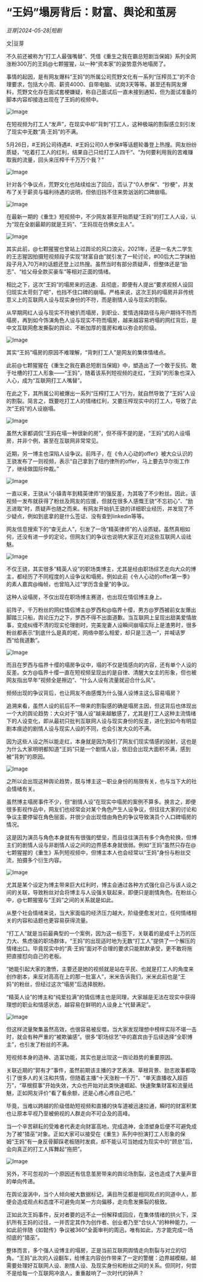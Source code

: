 # “王妈”塌房背后：财富、舆论和茧房

*豆芽|2024-05-28|短剧*

文|豆芽

不久前还被称为“打工人最强嘴替”、凭借《重生之我在霸总短剧当保姆》系列全网涨粉300万的王妈@七颗猩猩，以一种“资本家”的姿势意外地塌房了。

事情的起因，是有网友爆料“王妈”的所属公司荒野文化有一系列“压榨员工”的不合理要求，包括大小周、薪资4000、自带电脑、试岗3天等等。甚至还有网友爆料，荒野文化存在面试套梗嫌疑，称自己面试后一直未接到通知，但为面试准备的脚本内容却接连出现在了王妈的视频中。

![Image](http://static.ylzbl.com/uploads/ueditor/php/upload/image/20240528/1716826140986373.jpeg)

在短视频为打工人“发声”，在现实中却“背刺”打工人，这种极端的割裂感立刻引发了现实中无数“真·王妈”的不满。

5月26日，#王妈公司待遇#、#王妈公司0人参保#等话题轮番登上热搜。网友纷纷质疑，“吃着打工人的红利，结果自己只给打工人四千“、“为何要利用我的苦难赚取我的流量，回头来压榨千千万万个我？”

![Image](http://static.ylzbl.com/uploads/ueditor/php/upload/image/20240528/1716826140925456.jpeg)

针对各个争议点，荒野文化也陆续给出了回应，否认了“0人参保”、“抄梗”，并发布了关于薪资与福利待遇的说明，但依旧挡不住来势汹汹的口碑崩塌。

![Image](http://static.ylzbl.com/uploads/ueditor/php/upload/image/20240528/1716826141802273.jpeg)

在最新一期的《重生》短视频中，不少网友甚至开始质疑“王妈”的打工人人设，认为“现在全剧最颠的就是王妈”、“王妈现在仿佛女主人”。

![Image](http://static.ylzbl.com/uploads/ueditor/php/upload/image/20240528/1716826141926857.jpeg)

其实此前，@七颗猩猩也曾站上过舆论的风口浪尖，2021年，还是一名大二学生的王志猩因拍摄短视频段子实现“财富自由”就引发了一轮讨论，#00后大二学妹拍段子月入70万#的话题还登上过热搜。虽然当时有部分质疑声，但整体还是“励志”、“给父母全款买豪车”等相对正面的情绪。

相比之下，这次“王妈”的塌房来的迅速、且彻底，即便有人提出“要求视频人设回归现实太苛刻了吧”，也挡不住口碑的崩塌。严格来说，这次王妈的塌房并非传统意义上的互联网人设与现实身份的不符，而是剧情人设与现实的割裂。

从早期网红人设与现实不符被扒而塌房，到职业、爱情选择路径与用户期待不符而塌房，再到如今饰演角色人设与现实不符而塌房，越来越容易坍塌的网红背后，是中文互联网愈发撕裂的舆论、不断加厚的茧房和难以弥合的阶级。

![Image](http://static.ylzbl.com/uploads/ueditor/php/upload/image/20240528/1716826142180135.jpeg)

其实“王妈”塌房的原因不难理解，“背刺打工人”是网友的集体情绪点。

此前@七颗猩猩在《重生之我在霸总短剧当保姆》中，塑造出了一个敢于反抗、敢于吐槽的打工人形象——“王妈”，随着该系列短视频的走红，“王妈”的形象也深入人心，成为“互联网打工人嘴替”。

在此之下，其所属公司被爆出一系列“压榨打工人”行为，就自然导致了“王妈”人设的割裂。简言之，既要吃打工人的情绪红利，又要压榨现实中的打工人，导致了此次“王妈”的人设崩塌。

![Image](http://static.ylzbl.com/uploads/ueditor/php/upload/image/20240528/1716826142623933.jpeg)

虽然大家都调侃“王妈在塌一种很新的房”，但不得不提的是，“王妈”式的人设塌房，并非个例，甚至在互联网非常常见。

近期，另一博主也深陷人设争议。前阵子，在《令人心动的offer》被大众认识的王骁发布了一则视频，表示“自己拿到了纽约律所的offer，马上要去华尔街工作了，继续做国际仲裁。”

![Image](http://static.ylzbl.com/uploads/ueditor/php/upload/image/20240528/1716826143146113.jpeg)

一直以来，王骁从“小镇青年到精英律师”的强反差，为其吸了不少粉丝。因此，该视频一发布就获得了粉丝及网友的应援，但就在很多人感慨王骁“不忘初心”、“励志进取”时，质疑声也随之而来。有网友开始扒王骁的详细职业经历，并发现了不少疑点，例如到底拿的是什么签证、没有查到linkedin等等。

网友信息搜索下的“查无此人”，引发了一场“精英律师”的人设质疑。虽然真相如何，还没有进一步的定论，但网友们的争议也说明大家正在对这些互联网人设祛魅。

![Image](http://static.ylzbl.com/uploads/ueditor/php/upload/image/20240528/1716826143273267.jpeg)

不仅王骁，其实很多“精英人设”的职场类博主，尤其是经由职场综艺走向大众的博主，都经历了不同程度的人设争议和塌房。例如此前《令人心动的offer第一季》的素人嘉宾@梅帧，也曾陷入过“学历含金量”的争议。

这种人设塌房，不仅出现在职场博主赛道，也出现在情侣博主身上。

前阵子，千万粉丝的网红情侣博主@罗西和@临界十缨，男方@罗西被前女友爆出脚踏三只船，舆论压力之下，罗西不得不出面道歉。当互联网上呈现出甜美爱情故事，变成纠缠不清的现实伦理剧时，完美宠妻人设瞬间崩塌实际上是渣男时，很多粉丝都表示“到底什么是真的呢，网络中那么相爱，却只是三选一”，并喊话罗西“给我道歉”。

![Image](http://static.ylzbl.com/uploads/ueditor/php/upload/image/20240528/1716826144569957.jpeg)

而且在罗西与临界十缨的塌房争议中，塌的不仅是情感向的内容，还有单个人设的反差。女方@临界十缨一直在短视频呈现出的是自律、清醒大女主的形象，但也被网友指出早年“视频全是擦边”、“什么人设有流量就迎合什么风”。

频频出现的争议背后，也让网友不由感慨为什么强人设博主这么容易塌房？

追溯来看，虽然人设的前后不一带来的割裂感的确是塌房主因，但这背后也体现出一个大的舆论趋势：大众对于“强人设”越来越敏感了，尤其是打工人这种主流情绪下的人设变化，即从最初只批判互联网人设与现实身份的反差，进化到如今有明显剧本痕迹的剧情人设与现实人设的不同，也会引发大众的不满。

因为这些人设之所以能走红，本身就是因为吸引了网友们现实情感的投射，这也是为什么大家明明都知道“王妈”只是一个剧情人设，依旧会出现大面积不满，感到被“背刺”的原因。

![Image](http://static.ylzbl.com/uploads/ueditor/php/upload/image/20240528/1716826144478271.jpeg)

之所以会出现这种舆论趋势，既与博主这一职业身份的局限有关，也与当下大的社会情绪有关。

虽然博主塌房事件不少，但“剧情人设”在现实中塌房的案例不算多。换言之，即便很多影视作品中，网友们也经常会对某个角色产生人设争议，但往往大家的讨论和争议主要停留在角色层面，并很少会出现借由角色的争议导致演员个人口碑塌房的情况。

这是因为演员与角色本身就有有很强的壁垒，而且往往演员有多个角色轮换，但博主们的剧情人设与非剧情人设之间的边界感本身就很弱。例如“王妈”虽然只存在@七颗猩猩的《重生》系列短视频中，但博主本人也会经常以“王妈”身份与粉丝交流，拍摄多个衍生内容。

![Image](http://static.ylzbl.com/uploads/ueditor/php/upload/image/20240528/1716826145445624.jpeg)

尤其是某个设定为博主带来巨大红利时，博主会通过各种方式强化自己与该人设之间的关联，导致粉丝对会将博主与人设强关联起来，即便只是剧情角色。在粉丝心中，@七颗猩猩与“王妈”之间的关系就是如此。

从整个社会情绪来说，当大家面临的经济压力越大，阶级便愈发对立，任何情绪相关的内容和话题也更容易获得流量。

“打工人”就是当前最典型的一个案例，因为这一标签下，关联着的是成千上万的压力大、焦虑强的职场群体，“王妈”的出现适时地为无数“打工人”提供了一个解压的情绪出口。毕竟现实中的“真·王妈”面对不合理的要求只能默默承受，更不敢将拖把直接怼向自己的老板。

“她能引起大家的激愤，主要还是她的视频就是站在平民、也就是打工人的角度来创作剧本，来反对高高在上的那一批富人”，米米告诉我们，米米此前也是“王妈”的粉丝，但经过这次“塌房”后选择脱粉。

“精英人设”的博主和“纯爱拉满”的情侣博主也是同理，大家越是无法在现实中获得理想的职业和情感状态，越容易在鲜明的人设身上“代替满足”。

![Image](http://static.ylzbl.com/uploads/ueditor/php/upload/image/20240528/1716826145241380.jpeg)

但这样流量聚集虽然高效，也很容易被反噬，当大家发现理想中榜样实际不堪一击时，就会有种严重的“被欺骗感”。很多“职场综艺”中的嘉宾由于后续选择“全职博主”，也引发了粉丝的不满。

短视频本身的造神、造富功能，其实也是出现这一舆论趋势的重要原因。

关联近期的“郭有才”事件，虽然前期该主播的才艺表演、草根背景、励志故事都吸引了很多人的关注和共情，但随着主播“十天涨粉一千万”、“单天直播收入超百万”，“草根叙事”开始失效，大众也开始对此类快速崛起、快速聚集财富和流量祛魅，正如网友评价“看了看余额，还是心疼心疼自己吧。”

毕竟，当难以跨越的阶级借助短视频和直播的快车道被迅速拉通，瞬时的财富积累也让原本平视乃至被俯视的人群走向不可企及的高峰。

当一个辛苦耕耘的受难者代表走向财富高地，完成造神，金漆塑身后便不可避免成为了被“猎巫”对象。正如大家可以接受在《重生》系列中扮演打工人形象的保姆“王妈”有一身反骨脚踩老板随时发疯，却不能认可当她成为现实中的“顾总”后，会向真正的打工人挥舞起“拖把”。

![Image](http://static.ylzbl.com/uploads/ueditor/php/upload/image/20240528/1716826146955882.jpeg)

另外，不可忽视的一个原因还有信息茧房带来的舆论场割裂，这也造成了大量声音的单向传递。

在舆论漩涡中，当个人倾向被大数据标记，满目所见都是相同观点的同道中人，那便会造成观点和态度不可避免向某一方向偏移，走向愈发撕裂的极致。

正如此次王妈事件，反对者要的远不止一份解释或回应，在集体情绪的拱火下，深扒所有王妈的过往，一并否定其作为创作者、创业者乃至“合伙人”的种种能力，一如此前伴随《如懿传》争议被360°全面审判的周迅，唯有如此，方才能完成一场彻底的“猎巫”。

整体而言，多个强人设博主的塌房，正是当前互联网舆情走向割裂与对立的切角。“王妈”此次的人设翻车，给博主内容创作带来了一定的警醒：边界越模糊，越需要处理好互联网人设、剧情人设、及现实身份和粉丝之间的关系。但同时，何尝不是给每一个互联网冲浪人，重重敲响了一次时代的钟声？

